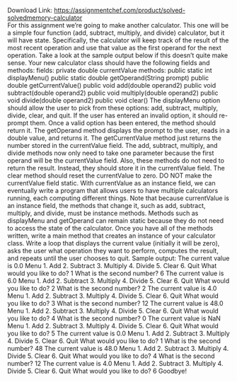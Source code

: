 Download Link: https://assignmentchef.com/product/solved-solvedmemory-calculator
<br>
For this assignment we’re going to make another calculator. This one will be a simple four function (add, subtract, multiply, and divide) calculator, but it will have state. Specifically, the calculator will keep track of the result of the most recent operation and use that value as the first operand for the next operation. Take a look at the sample output below if this doesn’t quite make sense. Your new calculator class should have the following fields and methods: fields: private double currentValue methods: public static int displayMenu() public static double getOperand(String prompt) public double getCurrentValue() public void add(double operand2) public void subtract(double operand2) public void multiply(double operand2) public void divide(double operand2) public void clear() The displayMenu option should allow the user to pick from these options: add, subtract, multiply, divide, clear, and quit. If the user has entered an invalid option, it should re-prompt them. Once a valid option has been entered, the method should return it. The getOperand method displays the prompt to the user, reads in a double value, and returns it. The getCurrentValue method just returns the number stored in the currentValue field. The add, subtract, multiply, and divide methods now only need to take one parameter because the first operand will be the currentValue field. Also, these methods do not need to return the result. Instead, they should store it in the currentValue field. The clear method should reset the currentValue to zero. DO NOT make the currentValue field static. With currentValue as an instance field, we can eventually write a program that allows users to have multiple calculators running, each computing different things. Note that because currentValue is an instance field, the methods that change it, such as add, subtract, multiply, and divide, must be instance methods. Methods such as displayMenu and getOperand can remain static because they do not need to access the state of the calculator. Once you have all of the methods written, write a main method that creates an instance of your calculator class. Write a loop that displays the current value (initially it will be zero), asks the user what operation they want to perform, computes the result, and repeats until the user chooses to quit. Sample output: The current value is 0.0 Menu 1. Add 2. Subtract 3. Multiply 4. Divide 5. Clear 6. Quit What would you like to do? 1 What is the second number? 6 The current value is 6.0 Menu 1. Add 2. Subtract 3. Multiply 4. Divide 5. Clear 6. Quit What would you like to do? 2 What is the second number? 2 The current value is 4.0 Menu 1. Add 2. Subtract 3. Multiply 4. Divide 5. Clear 6. Quit What would you like to do? 3 What is the second number? 12 The current value is 48.0 Menu 1. Add 2. Subtract 3. Multiply 4. Divide 5. Clear 6. Quit What would you like to do? 4 What is the second number? 0 The current value is NaN Menu 1. Add 2. Subtract 3. Multiply 4. Divide 5. Clear 6. Quit What would you like to do? 5 The current value is 0.0 Menu 1. Add 2. Subtract 3. Multiply 4. Divide 5. Clear 6. Quit What would you like to do? 1 What is the second number? 48 The current value is 48.0 Menu 1. Add 2. Subtract 3. Multiply 4. Divide 5. Clear 6. Quit What would you like to do? 4 What is the second number? 12 The current value is 4.0 Menu 1. Add 2. Subtract 3. Multiply 4. Divide 5. Clear 6. Quit What would you like to do? 6 Goodbye!